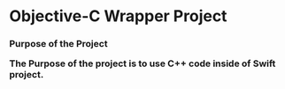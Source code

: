 <h1> Objective-C Wrapper Project

<h3> Purpose of the Project

The Purpose of the project is to use C++ code inside of Swift project.
